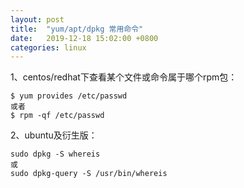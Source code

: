 ```yaml
---
layout: post
title:  "yum/apt/dpkg 常用命令"
date:   2019-12-18 15:02:00 +0800
categories: linux
---
```


1、centos/redhat下查看某个文件或命令属于哪个rpm包：
```
$ yum provides /etc/passwd
或者
$ rpm -qf /etc/passwd
```

2、ubuntu及衍生版：
```
sudo dpkg -S whereis
或
sudo dpkg-query -S /usr/bin/whereis
```
